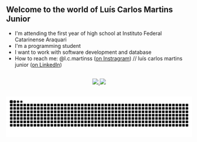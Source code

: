 <h2 align="left">Welcome to the world of Luís Carlos Martins Junior</h2>
<div>

- I'm attending the first year of high school at Instituto Federal Catarinense Araquari
- I'm a programming student
- I want to work with software development and database
- How to reach me: @l.c.martinss (<a href="https://instagram.com/l.c.martinss?igshid=YmMyMTA2M2Y=">on Instragram</a>) // luís carlos martins junior (<a href="https://www.linkedin.com/in/lu%C3%ADs-carlos-martins-junior-896592247">on LinkedIn</a>)

</div>

##

<div align="center">
  <a href="https://github.com/luisc5martins">
  <img height="180em" src="https://github-readme-stats.vercel.app/api?username=luisc5martins&show_icons=true&theme=dark&include_all_commits=true&count_private=true"/>
  <img height="180em" src="https://github-readme-stats.vercel.app/api/top-langs/?username=luisc5martins&layout=compact&langs_count=7&theme=dark"/>
</div>

##

![Snake animation](https://github.com/ldmfabio/ldmfabio/blob/output/github-contribution-grid-snake.svg)
